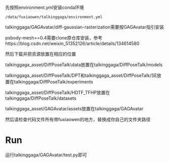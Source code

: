 先按照environment.yml安装conda环境
```
/data/fuxiaowen/talkinggaga/environment.yml
```
talkinggaga/GAGAvatar/diff-gaussian-rasterization需要按GAGAvatar指引安装

psbody-mesh==0.4需要clone原仓库安装，参考https://blog.csdn.net/weixin_51352126/article/details/134614580

然后下载并把资源放置在相应的位置

talkinggaga_asset/DiffPoseTalk\data放置在talkinggaga/DiffPoseTalk/models

talkinggaga_asset/DiffPoseTalk/DPT和talkinggaga_asset/DiffPoseTalk/SE放置在talkinggaga/DiffPoseTalk/experiments

talkinggaga_asset/DiffPoseTalk/HDTF_TFHP放置在talkinggaga/DiffPoseTalk/datasets

talkinggaga_asset/GAGAvatar/assets放置在talkinggaga/GAGAvatar

然后请检查代码文件所有带fuxiaowen的地方，替换成你自己的文件夹路径

# Run

运行talkinggaga/GAGAvatar/test.py即可
